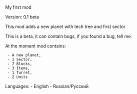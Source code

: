 My first mod

Version: 0.1 beta

This mod adds a new planet with tech tree and first sector

This is a beta, it can contain bugs, if you found a bug, tell me.

At the moment mod contains:

     - A new planet,
     - 1 Sector,
     - 7 Blocks,
     - 3 Items,
     - 1 Turret,
     - 2 Units

Languages:
     - English
     - Russian/Русский
